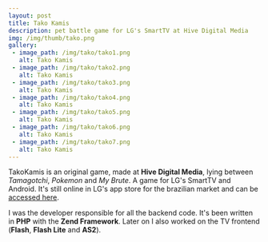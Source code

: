 ```yaml
---
layout: post
title: Tako Kamis
description: pet battle game for LG's SmartTV at Hive Digital Media
img: /img/thumb/tako.png
gallery:
 - image_path: /img/tako/tako1.png
   alt: Tako Kamis
 - image_path: /img/tako/tako2.png
   alt: Tako Kamis
 - image_path: /img/tako/tako3.png
   alt: Tako Kamis
 - image_path: /img/tako/tako4.png
   alt: Tako Kamis
 - image_path: /img/tako/tako5.png
   alt: Tako Kamis
 - image_path: /img/tako/tako6.png
   alt: Tako Kamis
 - image_path: /img/tako/tako7.png
   alt: Tako Kamis  
---
```


TakoKamis is an original game, made at **Hive Digital Media**, lying between *Tamagotchi*, *Pokemon* and *My Brute*. A game for LG's SmartTV and Android. It's still online in LG's app store for the brazilian market and can be [accessed here](http://br.lgappstv.com/appspc/store/product/retrieveProductInfo.lge?dummy=002&appId=169124).

I was the developer responsible for all the backend code. It's been written in **PHP** with the **Zend Framework**. Later on I also worked on the TV frontend (**Flash**, **Flash Lite** and **AS2**).
